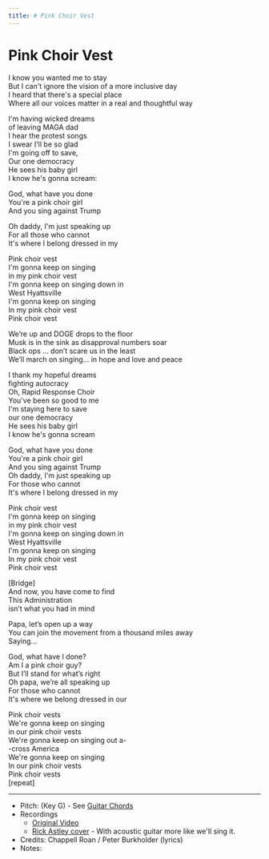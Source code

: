 ```yaml
---
title: # Pink Choir Vest
---
```



# Pink Choir Vest

I know you wanted me to stay  
But I can't ignore the vision of a more inclusive day  
I heard that there's a special place  
Where all our voices matter in a real and thoughtful way  
  
I'm having wicked dreams  
of leaving MAGA dad  
I hear the protest songs  
I swear I'll be so glad  
I'm going off to save,  
Our one democracy  
He sees his baby girl  
I know he's gonna scream:  
  
God, what have you done  
You're a pink choir girl  
And you sing against Trump  
  
Oh daddy, I'm just speaking up  
For all those who cannot  
It's where I belong dressed in my  
  
Pink choir vest  
I'm gonna keep on singing  
in my pink choir vest  
I'm gonna keep on singing down in  
West Hyattsville  
I'm gonna keep on singing  
In my pink choir vest  
Pink choir vest  
  
We’re up and DOGE drops to  the floor  
Musk is in the sink as disapproval numbers soar  
Black ops ... don’t scare us in the least  
We’ll march on singing… in hope and love and peace  
  
I thank my hopeful dreams  
fighting autocracy  
Oh, Rapid Response Choir  
You've been so good to me  
I'm staying here to save  
our one democracy  
He sees his baby girl  
I know he's gonna scream  
  
God, what have you done  
You're a pink choir girl  
And you sing against Trump  
Oh daddy, I'm just speaking up  
For those who cannot  
It's where I belong dressed in my  
  
Pink choir vest  
I'm gonna keep on singing  
in my pink choir vest  
I'm gonna keep on singing down in  
West Hyattsville  
I'm gonna keep on singing  
In my pink choir vest  
Pink choir vest  
  
[Bridge]   
And now, you have come to find  
This Administration  
isn’t what you had in mind  
  
Papa, let’s open up a way  
You can join the movement from a thousand miles away  
Saying…  
  
God, what have I done?  
Am I a pink choir guy?  
But I’ll stand for what’s right  
Oh papa, we’re all speaking up  
For those who cannot  
It's where we belong dressed in our  
  
Pink choir vests  
We're gonna keep on singing  
in our pink choir vests  
We're gonna keep on singing out a-  
-cross America  
We're gonna keep on singing  
In our pink choir vests  
Pink choir vests  
[repeat]

---
* Pitch: (Key G) - See [Guitar Chords](/_Media/pink_choir_vest.pdf)
* Recordings
  * [Original Video](https://www.youtube.com/watch?v=GR3Liudev18)
  * [Rick Astley cover](https://www.youtube.com/watch?v=2vF26QG9he4) - With acoustic guitar more like we'll sing it.
* Credits: Chappell Roan / Peter Burkholder (lyrics)
* Notes: 
